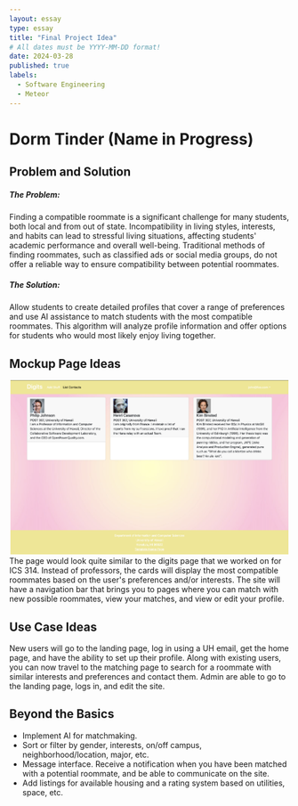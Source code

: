```yaml
---
layout: essay
type: essay
title: "Final Project Idea"
# All dates must be YYYY-MM-DD format!
date: 2024-03-28
published: true
labels:
  - Software Engineering
  - Meteor
---
```


# Dorm Tinder (Name in Progress)
## Problem and Solution

##### The Problem:
Finding a compatible roommate is a significant challenge for many students, both local and from out of state. Incompatibility in living styles, interests, and habits can lead to stressful living situations, affecting students' academic performance and overall well-being. Traditional methods of finding roommates, such as classified ads or social media groups, do not offer a reliable way to ensure compatibility between potential roommates.

##### The Solution:
Allow students to create detailed profiles that cover a range of preferences and use AI assistance to match students with the most compatible roommates. This algorithm will analyze profile information and offer options for students who would most likely enjoy living together.

## Mockup Page Ideas
<center><img width="500px" class="rounded pe-4" src="../img/digitssite.png"></center>
The page would look quite similar to the digits page that we worked on for ICS 314. Instead of professors, the cards will display the most compatible roommates based on the user's preferences and/or interests. The site will have a navigation bar that brings you to pages where you can match with new possible roommates, view your matches, and view or edit your profile.

## Use Case Ideas
New users will go to the landing page, log in using a UH email, get the home page, and have the ability to set up their profile. Along with existing users, you can now travel to the matching page to search for a roommate with similar interests and preferences and contact them. Admin are able to go to the landing page, logs in, and edit the site.

## Beyond the Basics
- Implement AI for matchmaking.
- Sort or filter by gender, interests, on/off campus, neighborhood/location, major, etc. 
- Message interface. Receive a notification when you have been matched with a potential roommate, and be able to communicate on the site.
- Add listings for available housing and a rating system based on utilities, space, etc.
